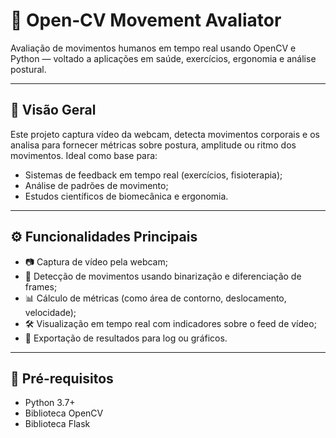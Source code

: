 # 🕺 Open‑CV Movement Avaliator

Avaliação de movimentos humanos em tempo real usando OpenCV e Python — voltado a aplicações em saúde, exercícios, ergonomia e análise postural.

---

## 🎯 Visão Geral

Este projeto captura vídeo da webcam, detecta movimentos corporais e os analisa para fornecer métricas sobre postura, amplitude ou ritmo dos movimentos. Ideal como base para:

- Sistemas de feedback em tempo real (exercícios, fisioterapia);
- Análise de padrões de movimento;
- Estudos científicos de biomecânica e ergonomia.

---

## ⚙️ Funcionalidades Principais

- 📷 Captura de vídeo pela webcam;
- 🔄 Detecção de movimentos usando binarização e diferenciação de frames;
- 📊 Cálculo de métricas (como área de contorno, deslocamento, velocidade);
- 🛠️ Visualização em tempo real com indicadores sobre o feed de vídeo;
- 💾 Exportação de resultados para log ou gráficos.

---

## 🧩 Pré-requisitos

- Python 3.7+
- Biblioteca OpenCV
- Biblioteca Flask
